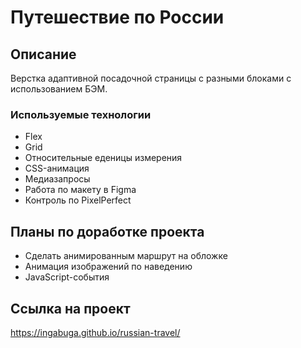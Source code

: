 <h1 align="left">Путешествие по России</h1>



## Описание
Верстка адаптивной посадочной страницы с разными блоками с использованием БЭМ.

### Используемые технологии
<ul>
<li>Flex</li>
<li>Grid</li>
<li>Относительные еденицы измерения</li>
<li>CSS-анимация</li>
<li>Медиазапросы</li>
<li>Работа по макету в Figma</li>
<li>Контроль по PixelPerfect</li>
</ul>


## Планы по доработке проекта

<ul>
<li>Сделать анимированным маршрут на обложке</li>
<li>Анимация изображений по наведению</li>
<li>JavaScript-события</li>
</ul>

## Ссылка на проект
https://ingabuga.github.io/russian-travel/
